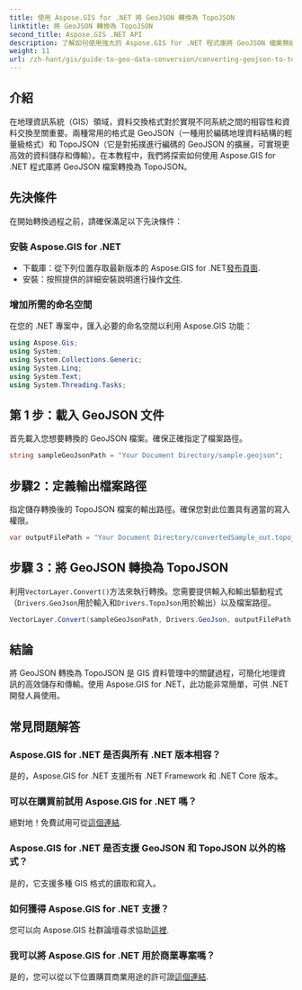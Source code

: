 ```yaml
---
title: 使用 Aspose.GIS for .NET 將 GeoJSON 轉換為 TopoJSON
linktitle: 將 GeoJSON 轉換為 TopoJSON
second_title: Aspose.GIS .NET API
description: 了解如何使用強大的 Aspose.GIS for .NET 程式庫將 GeoJSON 檔案無縫轉換為 TopoJSON 格式。本逐步教程涵蓋了從安裝到執行的所有內容。
weight: 11
url: /zh-hant/gis/guide-to-geo-data-conversion/converting-geojson-to-topojson/
---
```

## 介紹

在地理資訊系統（GIS）領域，資料交換格式對於實現不同系統之間的相容性和資料交換至關重要。兩種常用的格式是 GeoJSON（一種用於編碼地理資料結構的輕量級格式）和 TopoJSON（它是對拓撲進行編碼的 GeoJSON 的擴展，可實現更高效的資料儲存和傳輸）。在本教程中，我們將探索如何使用 Aspose.GIS for .NET 程式庫將 GeoJSON 檔案轉換為 TopoJSON。

## 先決條件

在開始轉換過程之前，請確保滿足以下先決條件：

### 安裝 Aspose.GIS for .NET

- 下載庫：從下列位置存取最新版本的 Aspose.GIS for .NET[發布頁面](https://releases.aspose.com/gis/net/).
- 安裝：按照提供的詳細安裝說明進行操作[文件](https://reference.aspose.com/gis/net/).

### 增加所需的命名空間

在您的 .NET 專案中，匯入必要的命名空間以利用 Aspose.GIS 功能：

```csharp
using Aspose.Gis;
using System;
using System.Collections.Generic;
using System.Linq;
using System.Text;
using System.Threading.Tasks;
```

## 第 1 步：載入 GeoJSON 文件

首先載入您想要轉換的 GeoJSON 檔案。確保正確指定了檔案路徑。

```csharp
string sampleGeoJsonPath = "Your Document Directory/sample.geojson";
```

## 步驟2：定義輸出檔案路徑

指定儲存轉換後的 TopoJSON 檔案的輸出路徑。確保您對此位置具有適當的寫入權限。

```csharp
var outputFilePath = "Your Document Directory/convertedSample_out.topojson";
```

## 步驟 3：將 GeoJSON 轉換為 TopoJSON

利用`VectorLayer.Convert()`方法來執行轉換。您需要提供輸入和輸出驅動程式（`Drivers.GeoJson`用於輸入和`Drivers.TopoJson`用於輸出）以及檔案路徑。

```csharp
VectorLayer.Convert(sampleGeoJsonPath, Drivers.GeoJson, outputFilePath, Drivers.TopoJson);
```

## 結論

將 GeoJSON 轉換為 TopoJSON 是 GIS 資料管理中的關鍵過程，可簡化地理資訊的高效儲存和傳輸。使用 Aspose.GIS for .NET，此功能非常簡單，可供 .NET 開發人員使用。

## 常見問題解答

### Aspose.GIS for .NET 是否與所有 .NET 版本相容？

是的，Aspose.GIS for .NET 支援所有 .NET Framework 和 .NET Core 版本。

### 可以在購買前試用 Aspose.GIS for .NET 嗎？

絕對地！免費試用可從[這個連結](https://releases.aspose.com/).

### Aspose.GIS for .NET 是否支援 GeoJSON 和 TopoJSON 以外的格式？

是的，它支援多種 GIS 格式的讀取和寫入。

### 如何獲得 Aspose.GIS for .NET 支援？

您可以向 Aspose.GIS 社群論壇尋求協助[這裡](https://forum.aspose.com/c/gis/33).

### 我可以將 Aspose.GIS for .NET 用於商業專案嗎？

是的，您可以從以下位置購買商業用途的許可證[這個連結](https://purchase.conholdate.com/buy).